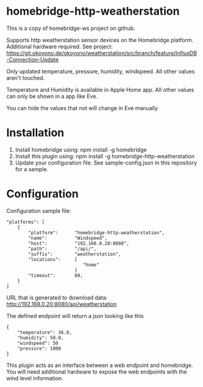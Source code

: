 # homebridge-http-weatherstation

This is a copy of homebridge-ws project on github.

Supports http weatherstation sensor devices on the Homebridge platform.
Additional hardware required.
See project: https://git.okoyono.de/okoyono/weatherstation/src/branch/feature/InfluxDB-Connection-Update

Only updated temperature, pressure, humidity, windspeed.
All other values aren't touched.

Temperature and Humidity is available in Apple Home app.
All other values can only be shown in a app like Eve.

You can hide the values that not will change in Eve manually

# Installation

1. Install homebridge using: npm install -g homebridge
2. Install this plugin using: npm install -g homebridge-http-weatherstation
3. Update your configuration file. See sample-config.json in this repository for a sample.

# Configuration


Configuration sample file:

```
"platforms": [
    {
        "platform":      "homebridge-http-weatherstation",
        "name":          "Windspeed",
        "host":          "192.168.0.20:8080",
        "path":          "/api/",
        "suffix":        "weatherstation",
        "locations":     [
                            "home"
                         ]
        "timeout":       60,
    }
]
```
URL that is generated to download data: http://192.168.0.20:8080/api/weatherstation

The defined endpoint will return a json looking like this
```
{
	"temperature": 36.0,
	"humidity": 50.0,
	"windspeed": 50
	"pressure": 1000
}
```


This plugin acts as an interface between a web endpoint and homebridge. You will need additional hardware to expose the web endpoints with the wind level information.
